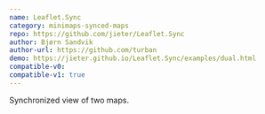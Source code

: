 ```yaml
---
name: Leaflet.Sync
category: minimaps-synced-maps
repo: https://github.com/jieter/Leaflet.Sync
author: Bjørn Sandvik
author-url: https://github.com/turban
demo: https://jieter.github.io/Leaflet.Sync/examples/dual.html
compatible-v0:
compatible-v1: true
---
```


Synchronized view of two maps.
